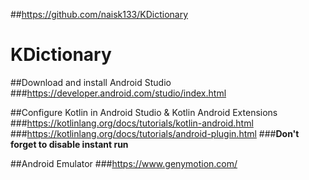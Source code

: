 ##https://github.com/naisk133/KDictionary

# KDictionary

##Download and install Android Studio
###https://developer.android.com/studio/index.html

##Configure Kotlin in Android Studio & Kotlin Android Extensions
###https://kotlinlang.org/docs/tutorials/kotlin-android.html
###https://kotlinlang.org/docs/tutorials/android-plugin.html
###**Don't forget to disable instant run**

##Android Emulator
###https://www.genymotion.com/
